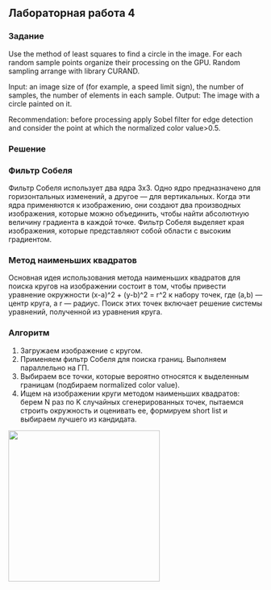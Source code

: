## Лабораторная работа 4
### Задание
Use the method of least squares to find a circle in the image. For each random sample points organize their processing on the GPU. Random sampling arrange with library CURAND.

Input: an image size of (for example, a speed limit sign), the number of samples, the number of elements in each sample.
Output: The image with a circle painted on it.

Recommendation: before processing apply Sobel filter for edge detection and consider the point at which the normalized color value>0.5.

### Решение
### Фильтр Собеля
Фильтр Собеля использует два ядра 3x3. Одно ядро предназначено для горизонтальных изменений, а другое — для вертикальных. Когда эти ядра применяются к изображению, они создают два производных изображения, которые можно объединить, чтобы найти абсолютную величину градиента в каждой точке. Фильтр Собеля выделяет края изображения, которые представляют собой области с высоким градиентом.

### Метод наименьших квадратов

Основная идея использования метода наименьших квадратов для поиска кругов на изображении состоит в том, чтобы привести уравнение окружности (x-a)^2 + (y-b)^2 = r^2 к набору точек, где (a,b) — центр круга, а r — радиус. Поиск этих точек включает решение системы уравнений, полученной из уравнения круга.

### Алгоритм

1) Загружаем изображение с кругом.
2) Применяем фильтр Собеля для поиска границ. Выполняем параллельно на ГП.
3) Выбираем все точки, которые вероятно относятся к выделенным границам (подбираем normalized color value).
4) Ищем на изображении круги методом наименьших квадратов: берем N раз по K случайных сгенерированных точек, пытаемся строить окружность и оценивать ее, формируем short list и выбираем лучшего из кандидата.

<img src = "https://github.com/maryartkey/gpu-programming/assets/35896507/dfe752c4-1397-4bc0-9302-e33f983ac8f3" width = 300>
